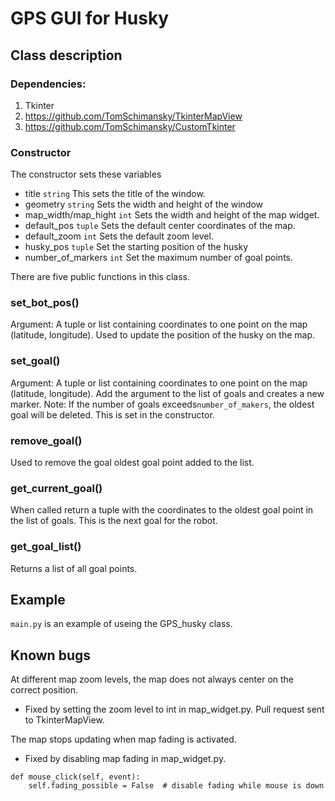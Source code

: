 # GPS GUI for Husky

## Class description

### Dependencies:

1. Tkinter
2. https://github.com/TomSchimansky/TkinterMapView
3. https://github.com/TomSchimansky/CustomTkinter


### Constructor
The constructor sets these variables
* title
    `string`
    This sets the title of the window. 
*   geometry
    `string`
    Sets the width and height of the window
* map_width/map_hight
    `int`
    Sets the width and height of the map widget.
* default_pos
    `tuple`
    Sets the default center coordinates of the map.
* default_zoom
    `int`
    Sets the default zoom level.
* husky_pos
    `tuple`
    Set the starting position of the husky
* number_of_markers
    `int`
    Set the maximum number of goal points.

There are five public functions in this class.

### set_bot_pos()

Argument: A tuple or list containing coordinates to one point on the map (latitude, longitude).
Used to update the position of the husky on the map.

### set_goal()

Argument: A tuple or list containing coordinates to one point on the map (latitude, longitude).
Add the argument to the list of goals and creates a new marker.
Note: If the number of goals exceeds`number_of_makers`, the oldest goal will be deleted. This is set in the constructor. 

### remove_goal()

Used to remove the goal oldest goal point added to the list. 

### get_current_goal()

When called return a tuple with the coordinates to the oldest goal point in the list of goals. 
This is the next goal for the robot.

### get_goal_list()

Returns a list of all goal points.
## Example
`main.py` is an example of useing the GPS_husky class.
## Known bugs
At different map zoom levels, the map does not always center on the correct position.
-   Fixed by setting the zoom level to int in map_widget.py. Pull request sent to TkinterMapView.

The map stops updating when map fading is activated.
-   Fixed by disabling map fading in map_widget.py.
```
def mouse_click(self, event):
    self.fading_possible = False  # disable fading while mouse is down
```

